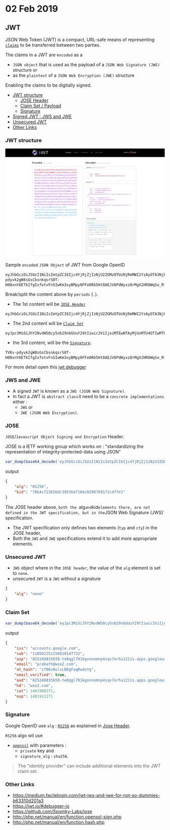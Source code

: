 # 02 Feb 2019

## JWT

JSON Web Token (JWT) is a compact, URL-safe means of representing [`claims`](#claim-set) to be transferred between two parties.

The claims in a JWT are `encoded` as a 
- `JSON object` that is used as the payload of a `JSON Web Signature (JWS)` structure or
- as the `plaintext` of a `JSON Web Encryption (JWE)` structure

Enabling the claims to be digitally signed.

* [JWT structure](#jwt-structure)
    * [JOSE Header](#jose)
    * [Claim Set / Payload](#claim-set)
    * [Signature](#signature)
* [Signed JWT : JWS and JWE](#jws-and-jwe)
* [Unsecured JWT](#unsecured-jwt)
* [Other Links](#other-links)

### JWT structure

![validation structure](https://raw.githubusercontent.com/harryosmar/what-do-i-learn-today/master/02-02-2019/images/jwt-debug.jpg)

Sample `encoded` `JSON Object` of JWT from Google OpenID

```
eyJhbGciOiJSUzI1NiIsImtpZCI6Ijc4YjRjZjIzNjU2ZGMzOTUzNjRmMWI2YzAyOTA3NjkxZjJjZGZmZTEifQ.eyJpc3MiOiJhY2NvdW50cy5nb29nbGUuY29tIiwic3ViIjoiMTEwNTAyMjUxMTU4OTIwMTQ3NzMyIiwiYXpwIjoiODI1MjQ5ODM1NjU5LXRlOHFnbDcwMWtnb25ub21ucDRzcXY3ZXJodTEyMTFzLmFwcHMuZ29vZ2xldXNlcmNvbnRlbnQuY29tIiwiZW1haWwiOiJwcmFiYXRoQHdzbzIuY29tIiwiYXRfaGFzaCI6InpmODZ2TnVsc0xCOGdGYXFSd2R6WWciLCJlbWFpbF92ZXJpZmllZCI6dHJ1ZSwiYXVkIjoiODI1MjQ5ODM1NjU5LXRlOHFnbDcwMWtnb25ub21ucDRzcXY3ZXJodTEyMTFzLmFwcHMuZ29vZ2xldXNlcmNvbnRlbnQuY29tIiwiaGQiOiJ3c28yLmNvbSIsImlhdCI6MTQwMTkwODI3MSwiZXhwIjoxNDAxOTEyMTcxfQ.TVKv-pdyvk2gW8sGsCbsnkqsrS0T-H00xnY6ETkIfgIxfotvFn5IwKm3xyBMpy0FFe0Rb5Ht8AEJV6PdWyxz8rMgX2HROWqSo_RfEfUpBb4iOsq4W28KftW5H0IA44VmNZ6zU4YTqPSt4TPhyFC9fP2D_Hg7JQozpQRUfbWTJI
```

Break/split the content above by `periods` (`.`).

- The 1st content will be [`JOSE Header`](#jose)
```
eyJhbGciOiJSUzI1NiIsImtpZCI6Ijc4YjRjZjIzNjU2ZGMzOTUzNjRmMWI2YzAyOTA3NjkxZjJjZGZmZTEifQ
```

- The 2nd content will be [`Claim Set`](#claim-set)
```
eyJpc3MiOiJhY2NvdW50cy5nb29nbGUuY29tIiwic3ViIjoiMTEwNTAyMjUxMTU4OTIwMTQ3NzMyIiwiYXpwIjoiODI1MjQ5ODM1NjU5LXRlOHFnbDcwMWtnb25ub21ucDRzcXY3ZXJodTEyMTFzLmFwcHMuZ29vZ2xldXNlcmNvbnRlbnQuY29tIiwiZW1haWwiOiJwcmFiYXRoQHdzbzIuY29tIiwiYXRfaGFzaCI6InpmODZ2TnVsc0xCOGdGYXFSd2R6WWciLCJlbWFpbF92ZXJpZmllZCI6dHJ1ZSwiYXVkIjoiODI1MjQ5ODM1NjU5LXRlOHFnbDcwMWtnb25ub21ucDRzcXY3ZXJodTEyMTFzLmFwcHMuZ29vZ2xldXNlcmNvbnRlbnQuY29tIiwiaGQiOiJ3c28yLmNvbSIsImlhdCI6MTQwMTkwODI3MSwiZXhwIjoxNDAxOTEyMTcxfQ
```

- the 3rd content, will be the [`Signature`](#signature).
```
TVKv-pdyvk2gW8sGsCbsnkqsrS0T-H00xnY6ETkIfgIxfotvFn5IwKm3xyBMpy0FFe0Rb5Ht8AEJV6PdWyxz8rMgX2HROWqSo_RfEfUpBb4iOsq4W28KftW5H0IA44VmNZ6zU4YTqPSt4TPhyFC9fP2D_Hg7JQozpQRUfbWTJI
```

For more detail open this [jwt debugger](https://jwt.io/#debugger-io?token=eyJhbGciOiJSUzI1NiIsImtpZCI6Ijc4YjRjZjIzNjU2ZGMzOTUzNjRmMWI2YzAyOTA3NjkxZjJjZGZmZTEifQ.eyJpc3MiOiJhY2NvdW50cy5nb29nbGUuY29tIiwic3ViIjoiMTEwNTAyMjUxMTU4OTIwMTQ3NzMyIiwiYXpwIjoiODI1MjQ5ODM1NjU5LXRlOHFnbDcwMWtnb25ub21ucDRzcXY3ZXJodTEyMTFzLmFwcHMuZ29vZ2xldXNlcmNvbnRlbnQuY29tIiwiZW1haWwiOiJwcmFiYXRoQHdzbzIuY29tIiwiYXRfaGFzaCI6InpmODZ2TnVsc0xCOGdGYXFSd2R6WWciLCJlbWFpbF92ZXJpZmllZCI6dHJ1ZSwiYXVkIjoiODI1MjQ5ODM1NjU5LXRlOHFnbDcwMWtnb25ub21ucDRzcXY3ZXJodTEyMTFzLmFwcHMuZ29vZ2xldXNlcmNvbnRlbnQuY29tIiwiaGQiOiJ3c28yLmNvbSIsImlhdCI6MTQwMTkwODI3MSwiZXhwIjoxNDAxOTEyMTcxfQ.TVKv-pdyvk2gW8sGsCbsnkqsrS0T-H00xnY6ETkIfgIxfotvFn5IwKm3xyBMpy0FFe0Rb5Ht8AEJV6PdWyxz8rMgX2HROWqSo_RfEfUpBb4iOsq4W28KftW5H0IA44VmNZ6zU4YTqPSt4TPhyFC9fP2D_Hg7JQozpQRUfbWTJI)

### JWS and JWE

- A signed `JWT` is known as a `JWS (JSON Web Signature)`.
- In fact a JWT is `abstract class` it need to be a `concrete implementations` either :
	- `JWS` or
	- `JWE (JSON Web Encryption)`.

### JOSE

`JOSE`/`Javascript Object Signing and Encryption` Header.

JOSE is a IETF working group which works on : "standardizing the representation of integrity-protected-data using JSON"

```php
var_dump(base64_decode('eyJhbGciOiJSUzI1NiIsImtpZCI6Ijc4YjRjZjIzNjU2ZGMzOTUzNjRmMWI2YzAyOTA3NjkxZjJjZGZmZTEifQ'));
```

output
```json
{
    "alg": "RS256",
    "kid": "78b4cf23656dc395364f1b6c02907691f2cdffe1"
}
```

The JOSE header above, `both the `alg` and `kid` elements there, are not defined in the JWT specification, but in the `JSON Web Signature (JWS)` specification.

- The JWT specification only defines two elements (`typ` and `cty`) in the JOSE header,
- Both the `JWS` and `JWE` specifications extend it to add more appropriate elements.


### Unsecured JWT

- `JWS` object where in the `JOSE header`, the value of the `alg` element is set to `none`.
- unsecured `JWT` is a `JWS` without a signature

```json
{
    "alg": "none"
}
```


### Claim Set

```php
var_dump(base64_decode('eyJpc3MiOiJhY2NvdW50cy5nb29nbGUuY29tIiwic3ViIjoiMTEwNTAyMjUxMTU4OTIwMTQ3NzMyIiwiYXpwIjoiODI1MjQ5ODM1NjU5LXRlOHFnbDcwMWtnb25ub21ucDRzcXY3ZXJodTEyMTFzLmFwcHMuZ29vZ2xldXNlcmNvbnRlbnQuY29tIiwiZW1haWwiOiJwcmFiYXRoQHdzbzIuY29tIiwiYXRfaGFzaCI6InpmODZ2TnVsc0xCOGdGYXFSd2R6WWciLCJlbWFpbF92ZXJpZmllZCI6dHJ1ZSwiYXVkIjoiODI1MjQ5ODM1NjU5LXRlOHFnbDcwMWtnb25ub21ucDRzcXY3ZXJodTEyMTFzLmFwcHMuZ29vZ2xldXNlcmNvbnRlbnQuY29tIiwiaGQiOiJ3c28yLmNvbSIsImlhdCI6MTQwMTkwODI3MSwiZXhwIjoxNDAxOTEyMTcxfQ'));
```

output
```json
{
    "iss": "accounts.google.com",
    "sub": "110502251158920147732",
    "azp": "825249835659-te8qgl701kgonnomnp4sqv7erhu1211s.apps.googleusercontent.com",
    "email": "prabath@wso2.com",
    "at_hash": "zf86vNulsLB8gFaqRwdzYg",
    "email_verified": true,
    "aud": "825249835659-te8qgl701kgonnomnp4sqv7erhu1211s.apps.googleusercontent.com",
    "hd": "wso2.com",
    "iat": 1401908271,
    "exp": 1401912171
}
```

### Signature

Google OpenID use `alg` : [`RS256`](https://github.com/Spomky-Labs/jose/blob/master/src/Algorithm/Signature/RS256.php) as explained in [Jose Header](#jose).

`RS256` algo wil use 
- [`openssl`](http://php.net/manual/en/function.openssl-sign.php) with parameters : 
    - `private` key and
    - `signature_alg` : `sha256`.

> The "identity provider" can include additional elements into the JWT claim set.

### Other Links
- https://medium.facilelogin.com/jwt-jws-and-jwe-for-not-so-dummies-b63310d201a3
- https://jwt.io/#debugger-io
- https://github.com/Spomky-Labs/jose
- http://php.net/manual/en/function.openssl-sign.php
- http://php.net/manual/en/function.hash.php
